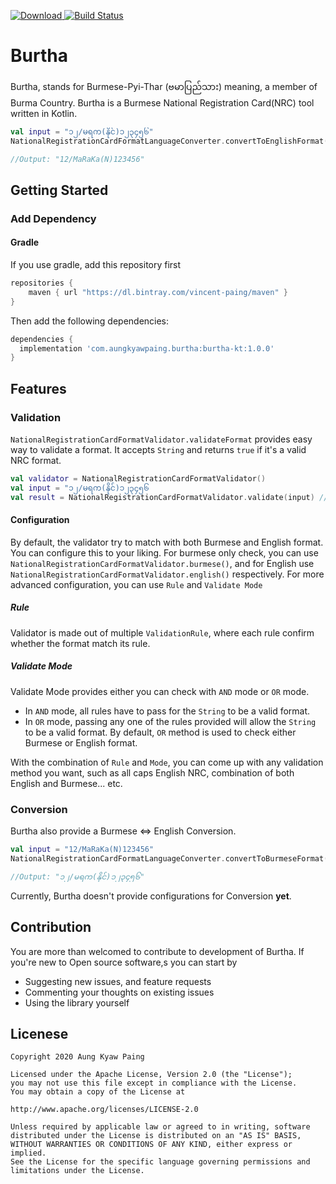  [ ![Download](https://api.bintray.com/packages/vincent-paing/maven/burtha/images/download.svg) ](https://bintray.com/vincent-paing/maven/burtha/_latestVersion) [![Build Status](https://api.travis-ci.com/vincent-paing/burtha.svg?branch=master)](https://travis-ci.com/vincent-paing/burtha)

# Burtha

Burtha, stands for Burmese-Pyi-Thar (ဗမာပြည်သား) meaning, a member of Burma Country. Burtha is a Burmese National Registration Card(NRC) tool written in Kotlin.


```kotlin
val input = "၁၂/မရက(နိုင်)၁၂၃၄၅၆"
NationalRegistrationCardFormatLanguageConverter.convertToEnglishFormat(input) 

//Output: "12/MaRaKa(N)123456"
```

## Getting Started

### Add Dependency

#### Gradle

If you use gradle, add this repository first 

```groovy 
repositories {
	maven { url "https://dl.bintray.com/vincent-paing/maven" } 
} 
```

Then add the following dependencies:

```groovy
dependencies {
  implementation 'com.aungkyawpaing.burtha:burtha-kt:1.0.0'
}
```


## Features


### Validation

`NationalRegistrationCardFormatValidator.validateFormat` provides easy way to validate a format. It accepts `String` and returns `true` if it's a valid NRC format.

```kotlin
val validator = NationalRegistrationCardFormatValidator()
val input = "၁၂/မရက(နိုင်)၁၂၃၄၅၆
val result = NationalRegistrationCardFormatValidator.validate(input) //true
```

#### Configuration

By default, the validator try to match with both Burmese and English format. You can configure this to your liking. For burmese only check, you can use `NationalRegistrationCardFormatValidator.burmese()`, and for English use `NationalRegistrationCardFormatValidator.english()` respectively. For more advanced configuration, you can use `Rule` and `Validate Mode`

##### Rule

Validator is made out of multiple `ValidationRule`, where each rule confirm whether the format match its rule. 

##### Validate Mode

Validate Mode provides either you can check with `AND` mode or `OR` mode. 

- In `AND` mode, all rules have to pass for the `String` to be a valid format.
- In `OR` mode, passing any one of the rules provided will allow the `String` to be a valid format. By default, `OR` method is used to check either Burmese or English format.

With the combination of `Rule` and `Mode`, you can come up with any validation method you want, such as all caps English NRC, combination of both English and Burmese... etc.


### Conversion

Burtha also provide a Burmese <=> English Conversion.

```kotlin
val input = "12/MaRaKa(N)123456"
NationalRegistrationCardFormatLanguageConverter.convertToBurmeseFormat(input) 

//Output: "၁၂/မရက(နိုင်)၁၂၃၄၅၆" 
```

Currently, Burtha doesn't provide configurations for Conversion **yet**.

## Contribution

You are more than welcomed to contribute to development of Burtha. If you're new to Open source software,s you can start by 

- Suggesting new issues, and feature requests
- Commenting your thoughts on existing issues
- Using the library yourself

## Licenese

```
Copyright 2020 Aung Kyaw Paing

Licensed under the Apache License, Version 2.0 (the "License"); 
you may not use this file except in compliance with the License. 
You may obtain a copy of the License at

http://www.apache.org/licenses/LICENSE-2.0

Unless required by applicable law or agreed to in writing, software 
distributed under the License is distributed on an "AS IS" BASIS, 
WITHOUT WARRANTIES OR CONDITIONS OF ANY KIND, either express or implied. 
See the License for the specific language governing permissions and 
limitations under the License.
```
